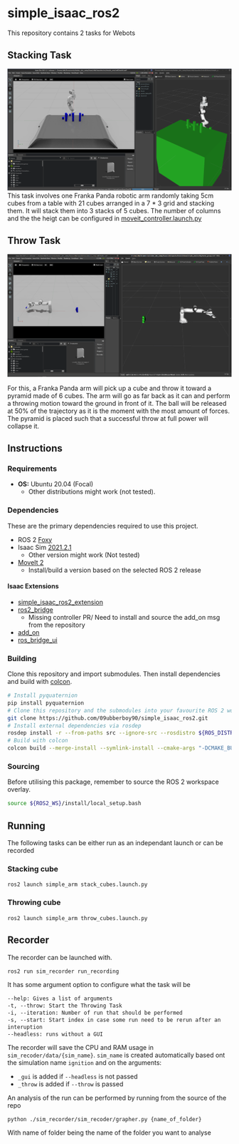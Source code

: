 # simple_isaac_ros2
This repository contains 2 tasks for Webots  

## Stacking Task
![Stacking Cube task](https://github.com/09ubberboy90/simple_isaac_ros2/blob/2231dbc3468ed3b08986e21456b8aa74be54c954/imgs/Isaac_place.png "Stacking Cube task")
This task involves one Franka Panda robotic arm randomly taking 5cm cubes from a table with 21 cubes arranged in a 7 * 3 grid and stacking them. It will stack them into 3 stacks of 5 cubes. The number of columns and the the heigt can be configured in [moveit_controller.launch.py](https://github.com/09ubberboy90/simple_isaac_ros2/blob/2231dbc3468ed3b08986e21456b8aa74be54c954/simple_arm/launch/moveit_controller.launch.py#L63)

## Throw Task
![Throw Task](https://github.com/09ubberboy90/simple_isaac_ros2/blob/2231dbc3468ed3b08986e21456b8aa74be54c954/imgs/Isaac_throw.png "Throw Task ")

For this, a Franka Panda arm will pick up a cube and throw it toward a pyramid made of 6 cubes. The arm will go as far back as it can and perform a throwing motion toward the ground in front of it. The ball will be released at 50% of the trajectory as it is the moment with the most amount of forces. The pyramid is placed such that a successful throw at full power will collapse it.

## Instructions

### Requirements

- **OS:** Ubuntu 20.04 (Focal)
  - Other distributions might work (not tested).

### Dependencies

These are the primary dependencies required to use this project.

- ROS 2 [Foxy](https://docs.ros.org/en/foxy/Installation.html)
- Isaac Sim [2021.2.1](https://developer.nvidia.com/isaac-sim/)
  - Other version might work (Not tested)
- [MoveIt 2](https://moveit.ros.org/install-moveit2/binary)
  - Install/build a version based on the selected ROS 2 release

#### Isaac Extensions

- [simple_isaac_ros2_extension](https://github.com/09ubberboy90/simple_isaac_ros2_extension)
- [ros2_bridge](https://github.com/Toni-SM/omni.add_on.ros2_bridge)
  - Missing controller PR/ Need to install and source the add_on msg from the repository
- [add_on](https://github.com/Toni-SM/omni.usd.schema.add_on)
- [ros_bridge_ui](https://github.com/Toni-SM/omni.add_on.ros_bridge_ui)

### Building

Clone this repository and import submodules. Then install dependencies and build with [colcon](https://colcon.readthedocs.io).

```bash
# Install pyquaternion
pip install pyquaternion
# Clone this repository and the submodules into your favourite ROS 2 workspace
git clone https://github.com/09ubberboy90/simple_isaac_ros2.git
# Install external dependencies via rosdep
rosdep install -r --from-paths src --ignore-src --rosdistro ${ROS_DISTRO}
# Build with colcon
colcon build --merge-install --symlink-install --cmake-args "-DCMAKE_BUILD_TYPE=Release"
```

### Sourcing

Before utilising this package, remember to source the ROS 2 workspace overlay.

```bash
source ${ROS2_WS}/install/local_setup.bash
```

## Running
The following tasks can be either run as an independant launch or can be recorded

### Stacking cube

```
ros2 launch simple_arm stack_cubes.launch.py
```
### Throwing cube

```
ros2 launch simple_arm throw_cubes.launch.py
```
## Recorder
The recorder can be launched with. 
```
ros2 run sim_recorder run_recording 
```
It has some argument option to configure what the task will be
```
--help: Gives a list of arguments
-t, --throw: Start the Throwing Task
-i, --iteration: Number of run that should be performed
-s, --start: Start index in case some run need to be rerun after an interuption
--headless: runs without a GUI
```

The recorder will save the CPU and RAM usage in `sim_recoder/data/{sim_name}`.
`sim_name` is created automatically based ont the simulation name `ignition` and on the arguments:
- `_gui` is added if `--headless` is not passed
- `_throw` is added if `--throw` is passed

An analysis of the run can be performed by running from the source of the repo
```
python ./sim_recorder/sim_recoder/grapher.py {name_of_folder}
```
With name of folder being the name of the folder you want to analyse
